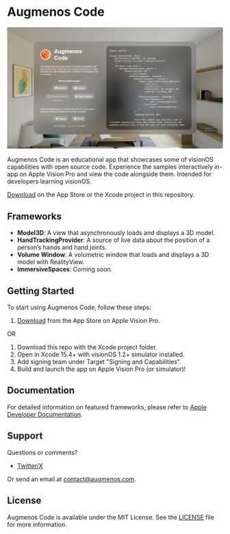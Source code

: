 # Augmenos Code

![Augmenos Code Preview](/images/AugmenosCode_01.png)

Augmenos Code is an educational app that showcases some of visionOS capabilities with open source code. Experience the samples interactively in-app on Apple Vision Pro and view the code alongside them. Intended for developers learning visionOS.

[Download](https://apps.apple.com/app/augmenos-code/id6544806836) on the App Store or the Xcode project in this repository.

## Frameworks

- **Model3D**: A view that asynchronously loads and displays a 3D model.
- **HandTrackingProvider**: A source of live data about the position of a person’s hands and hand joints.
- **Volume Window**: A volumetric window that loads and displays a 3D model with RealityView.
- **ImmersiveSpaces**: Coming soon.

## Getting Started

To start using Augmenos Code, follow these steps:

1. [Download](https://apps.apple.com/app/augmenos-code/id6544806836) from the App Store on Apple Vision Pro.

OR 

1. Download this repo with the Xcode project folder.
2. Open in Xcode 15.4+ with visionOS 1.2+ simulator installed.
3. Add signing team under Target "Signing and Capabilities".
4. Build and launch the app on Apple Vision Pro (or simulator)!

## Documentation

For detailed information on featured frameworks, please refer to [Apple Developer Documentation](https://developer.apple.com/documentation/).

## Support

Questions or comments?

- [Twitter/X](https://twitter.com/AugmenosStudio)

Or send an email at contact@augmenos.com.

## License

Augmenos Code is available under the MIT License. See the [LICENSE](LICENSE) file for more information.
